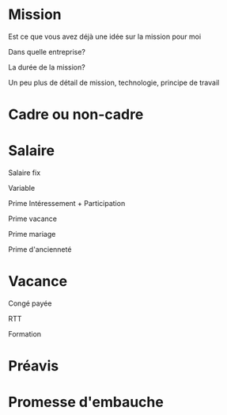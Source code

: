 
# Mission

Est ce que vous avez déjà une idée sur la mission pour moi

Dans quelle entreprise? 

La durée de la mission?

Un peu plus de détail de mission, technologie, principe de travail

# Cadre ou non-cadre

# Salaire

Salaire fix

Variable

Prime Intéressement + Participation

Prime vacance

Prime mariage

Prime d'ancienneté

# Vacance

Congé payée

RTT

Formation

# Préavis

# Promesse d'embauche